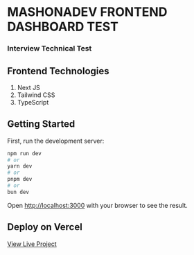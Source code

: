 # MASHONADEV FRONTEND DASHBOARD TEST

### Interview Technical Test

## Frontend Technologies
1. Next JS
2. Tailwind CSS
3. TypeScript


## Getting Started

First, run the development server:

```bash
npm run dev
# or
yarn dev
# or
pnpm dev
# or
bun dev
```

Open [http://localhost:3000](http://localhost:3000) with your browser to see the result.


## Deploy on Vercel
[View Live Project](https://mashonadev-dashboard-test.vercel.app/)
